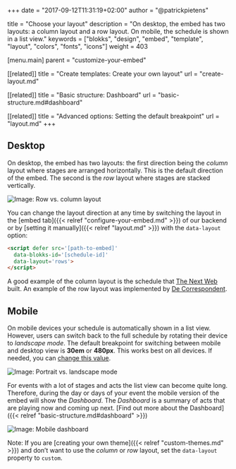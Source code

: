 +++
date            = "2017-09-12T11:31:19+02:00"
author          = "@patrickpietens"

title           = "Choose your layout"
description     = "On desktop, the embed has two layouts: a column layout and a row layout. On mobile, the schedule is shown in a list view."
keywords        = ["blokks", "design", "embed", "template", "layout", "colors", "fonts", "icons"]
weight          = 403

[menu.main]
parent          = "customize-your-embed"

[[related]]
title = "Create templates: Create your own layout"
url = "create-layout.md"

[[related]]
title = "Basic structure: Dashboard"
url = "basic-structure.md#dashboard"

[[related]]
title = "Advanced options: Setting the default breakpoint"
url = "layout.md"
+++

## Desktop
On desktop, the embed has two layouts: the first direction being the *column* layout where stages are arranged horizontally. This is the default direction of the embed. The second is the *row* layout where stages are stacked vertically.

![Image: Row vs. column layout](https://blokks.co/docs/images/rowsandcolumns.gif)

You can change the layout direction at any time by switching the layout in the [embed tab]({{< relref "configure-your-embed.md" >}}) of our backend or by [setting it manually]({{< relref "layout.md" >}}) with the `data-layout` option:

```html
<script defer src='[path-to-embed]'
  data-blokks-id='[schedule-id]'
  data-layout='rows'>
</script>
```

A good example of the column layout is the schedule that [The Next Web](https://blokks.co/schedules/tnw2017) built. An example of the row layout was implemented by [De Correspondent](https://decorrespondent.nl/evenementen/7/festival-der-vooruitgang/programma).

## Mobile
On mobile devices your schedule is automatically shown in a list view. However, users can switch back to the full schedule by rotating their device to *landscape mode*. The default breakpoint for switching between mobile and desktop view is **30em** or **480px**. This works best on all devices. If needed, you can [change this value](http://configure/breakpoints).

![Image: Portrait vs. landscape mode](https://blokks.co/docs/images/animation.gif)

For events with a lot of stages and acts the list view can become quite long. Therefore, during the day or days of your event the mobile version of the embed will show the *Dashboard*. The *Dashboard* is a summary of acts that are playing now and coming up next. [Find out more about the Dashboard]({{< relref "basic-structure.md#dashboard" >}})

![Image: Mobile dashboard](http://dashboard.png)

<span class='note'>Note: If you are [creating your own theme]({{< relref "custom-themes.md" >}}) and don’t want to use the *column* or *row* layout, set the `data-layout` property to `custom`.</span>
